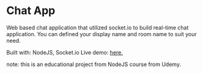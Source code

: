 # Chat App

Web based chat application that utilized socket.io to build real-time chat application. You can defined your display name and room name to suit your need.

Built with: NodeJS, Socket.io
Live demo: [here.](https://limitless-retreat-32877.herokuapp.com/)

note: this is an educational project from NodeJS course from Udemy.
